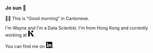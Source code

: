 ### Jo sun 👋

☝🏼 This is "Good morning" in Cantonese.

I'm Wayne and I'm a Data Scientist. I'm from Hong Kong and currently working at [<img src="./kaios.svg" title="KaiOS" width="20" height="20">](https://www.kaiostech.com/).

You can find me on [<img src="./linkedin.svg" title="LinkedIn" width="20" height="20">](https://www.linkedin.com/in/yuwayne/).

<!--
**yumanfai/yumanfai** is a ✨ _special_ ✨ repository because its `README.md` (this file) appears on your GitHub profile.

Here are some ideas to get you started:

- 🔭 I’m currently working on ...
- 🌱 I’m currently learning ...
- 👯 I’m looking to collaborate on ...
- 🤔 I’m looking for help with ...
- 💬 Ask me about ...
- 📫 How to reach me: ...
- 😄 Pronouns: ...
- ⚡ Fun fact: ...
-->
